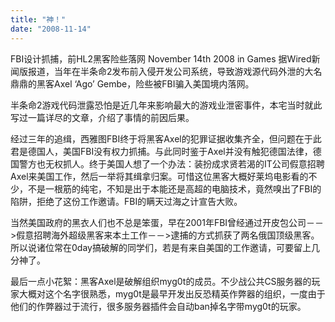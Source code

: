 ```yaml
---
title: "神！"
date: "2008-11-14"
---
```


FBI设计抓捕，前HL2黑客险些落网 November 14th 2008 in Games 据Wired新闻版报道，当年在半条命2发布前入侵开发公司系统，导致游戏源代码外泄的大名鼎鼎的黑客Axel ‘Ago’ Gembe，险些被FBI骗入美国境内落网。

半条命2游戏代码泄露恐怕是近几年来影响最大的游戏业泄密事件，本宅当时就此写过一篇详尽的文章，介绍了事情的前因后果。

经过三年的追缉，西雅图FBI终于将黑客Axel的犯罪证据收集齐全，但问题在于此君是德国人，美国FBI没有权力抓捕。与此同时鉴于Axel并没有触犯德国法律，德国警方也无权抓人。终于美国人想了一个办法：装扮成求贤若渴的IT公司假意招聘Axel来美国工作，然后一举将其缉拿归案。可惜这位黑客大概好莱坞电影看的不少，不是一根筋的纯宅，不知是出于本能还是高超的电脑技术，竟然嗅出了FBI的陷阱，拒绝了这份工作邀请。FBI的瞒天过海之计宣告大败。

当然美国政府的黑衣人们也不总是笨蛋，早在2001年FBI曾经通过开皮包公司－－>假意招聘海外超级黑客来本土工作－－>逮捕的方式抓获了两名俄国顶级黑客。所以说诸位常在0day搞破解的同学们，若是有来自美国的工作邀请，可要留上几分神了。

最后一点小花絮：黑客Axel是破解组织myg0t的成员。不少战公共CS服务器的玩家大概对这个名字很熟悉，myg0t是最早开发出反恐精英作弊器的组织，一度由于他们的作弊器过于流行，很多服务器插件会自动ban掉名字带myg0t的玩家。
